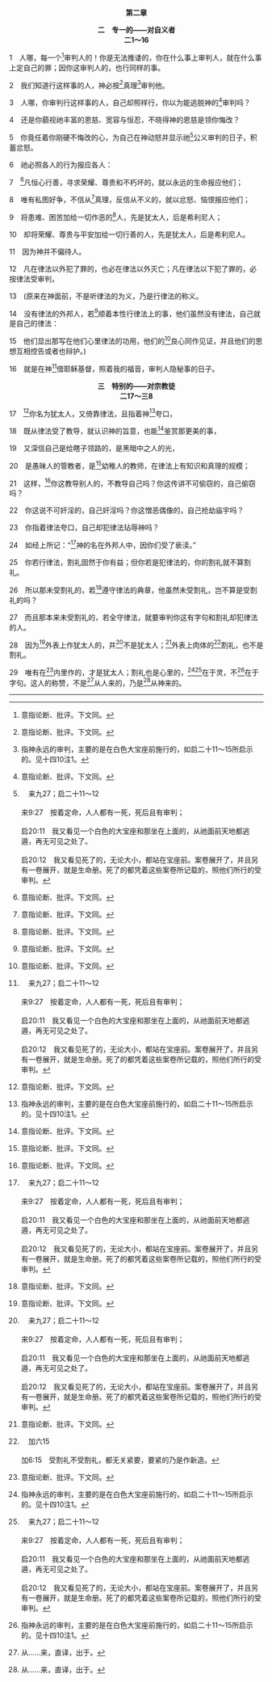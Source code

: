 <p style="text-align:center;font-weight:bold;">第二章</p>

<p style="text-align:center;font-weight:bold;">二　专一的——对自义者<br>二1～16</p>

1　人哪，每一个[^1]审判人的！你是无法推诿的，你在什么事上审判人，就在什么事上定自己的罪；因你这审判人的，也行同样的事。

[^1]:意指论断、批评。下文同。

2　我们知道行这样事的人，神必按[^1]真理[^2]审判他。

[^1]:本处及8、20节之真理，乃指借受造之物和圣经所启示关于神、宇宙、人、人与神的关系、人与人彼此的关系以及人对神的责任等等地实际；也指人真实的情况与光景；也可能是下文所提神审判人的条件(6～15)，神要按这些条件执行祂公义的审判。

[^2]:指神永远的审判，主要的是在白色大宝座前施行的，如启二十11～15所启示的。见十四10注1。

3　人哪，你审判行这样事的人，自己却照样行，你以为能逃脱神的[^1]审判吗？

[^1]:见2注2。5、16节者同。

4　还是你藐视祂丰富的恩慈、宽容与恒忍，不晓得神的恩慈是领你悔改？

5　你竟任着你刚硬不悔改的心，为自己在神动怒并显示祂[^a]公义审判的日子，积蓄忿怒。

[^a]:　来九27；启二十11～12<br><br>来9:27　按着定命，人人都有一死，死后且有审判；<br><br>启20:11　我又看见一个白色的大宝座和那坐在上面的，从祂面前天地都逃遁，再无可见之处了。<br><br>启20:12　我又看见死了的，无论大小，都站在宝座前。案卷展开了，并且另有一卷展开，就是生命册。死了的都凭着这些案卷所记载的，照他们所行的受审判。

6　祂必照各人的行为报应各人：

7　[^1]凡恒心行善，寻求荣耀、尊贵和不朽坏的，就以永远的生命报应他们；

[^1]:7～10节是神永远审判的基本条件。

8　唯有私图好争，不信从[^1]真理，反信从不义的，就以忿怒、恼恨报应他们；

[^1]:见2注1。

9　将患难、困苦加给一切作恶的[^1]人，先是犹太人，后是希利尼人；

[^1]:直译，魂。

10　却将荣耀、尊贵与平安加给一切行善的人，先是犹太人，后是希利尼人。

11　因为神并不偏待人。

12　凡在律法以外犯了罪的，也必在律法以外灭亡；凡在律法以下犯了罪的，必按律法受审判，

13　(原来在神面前，不是听律法的为义，乃是行律法的称义。

14　没有律法的外邦人，若[^1]顺着本性行律法上的事，他们虽然没有律法，自己就是自己的律法：

[^1]:神所造人的本性，原是善的，符合神与神的律法，以后虽然受了堕落的毒害，这善的本性仍然留在人里面。因此，人若照着本性生活，并顺着本性行律法上的事，他里面的恶就会受到限制。

15　他们显出那写在他们心里律法的功用，他们的[^1]良心同作见证，并且他们的思想互相控告或者也辩护。)

[^1]:人的良心符合神所造的人性，使他能知道什么是神所称义的，什么是神所定罪的。

16　就是在神[^a]借耶稣基督，照着我的福音，审判人隐秘事的日子。

[^a]:　约五22；徒十42；十七31；提后四1<br><br>约5:22　父也不审判什么人，乃将审判的事全交与子，<br><br>徒10:42　祂吩咐我们向百姓传道，并郑重见证祂是神所立定，要审判活人死人的那一位。<br><br>徒17:31　因为祂已经定了日子，要借着祂所设立的人，按公义审判天下；祂已叫这人从死人中复活，供万人作可信的凭据。<br><br>提后4:1　我在神并那将要审判活人死人的基督耶稣面前，凭着祂的显现和祂的国度，郑重地嘱咐你，

<p style="text-align:center;font-weight:bold;">三　特别的——对宗教徒<br>二17～三8</p>

17　[^1]你名为犹太人，又倚靠律法，且指着神[^2]夸口，

[^1]:在这特别对宗教徒定罪的一段里，保罗首先指出代表宗教徒的犹太人是可怜的，他们只有宗教的仪式、字句和知识的虚空，而没有神作他们的实际。

[^2]:犹太宗教对神的认识，只是外面、客观的，不是里面、主观的。这表明人的宗教是虚空的。

18　既从律法受了教导，就认识神的旨意，也能[^1]鉴赏那更美的事，

[^1]:鉴赏那更美的事，或，分别是非。

19　又深信自己是给瞎子领路的，是黑暗中之人的光，

20　是愚昧人的管教者，是[^1]幼稚人的教师，在律法上有知识和真理的规模；

[^1]:原文同弗四14之小孩子，及加四1之孩童。

21　这样，[^1]你这教导别人的，不教导自己吗？你这传讲不可偷窃的，自己偷窃吗？

[^1]:热心宗教的人所行的，与非宗教徒一样邪恶，这暴露他们宗教的虚空。见17注1。

22　你这说不可奸淫的，自己奸淫吗？你这憎恶偶像的，自己抢劫庙宇吗？

23　你指着律法夸口，自己却犯律法玷辱神吗？

24　如经上所记：“[^a]神的名在外邦人中，因你们受了亵渎。”

[^a]:　赛五二5<br><br>赛52:5　耶和华说，我的百姓既是无价被掳去，如今我在这里作什么呢？耶和华说，辖制他们的人咆哮，我的名终日不住地受亵渎。

25　你若行律法，割礼固然于你有益；但你若是犯律法的，你的割礼就不算割礼。

26　所以那未受割礼的，若[^1]遵守律法的典章，他虽然未受割礼，岂不算是受割礼的吗？

[^1]:或，履行律法的要求。

27　而且那本来未受割礼的，若全守律法，就要审判你这有字句和割礼却犯律法的人。

28　因为[^1]外表上作犹太人的，并[^a]不是犹太人；[^1]外表上肉体的[^b]割礼，也不是割礼。

[^1]:任何宗教的作法，就如割礼，不过是外表的形式，并不是真实的。见17注1。

[^a]:　罗九6；约八39～40<br><br>罗9:6　但这不是说，神的话落了空，因为从以色列生的，不都是以色列人；<br><br>约8:39　他们回答祂说，我们的父就是亚伯拉罕。耶稣对他们说，你们若是亚伯拉罕的子孙，就必行亚伯拉罕所作的。<br><br>约8:40　现在你们却想要杀我这个将从神所听见的真理，对你们讲了的人！这不是亚伯拉罕所行的。

[^b]:　加六15<br><br>加6:15　受割礼不受割礼，都无关紧要，要紧的乃是作新造。

29　唯有在[^1]内里作的，才是犹太人；割礼也是心里的，[^2][^a]在于灵，不[^2]在于字句。这人的称赞，不是[^3]从人来的，乃是[^3]从神来的。

[^1]:直译，隐密中。

[^2]:在于，直译，在……里。我们的一切所是、所作并所有，都必须在灵里，才会保守我们脱离宗教的虚空。见一9注1。一切属灵事物的实际，都是在于神的灵，而神这灵乃是在我们的灵里；所以，一切属灵事物的实际都是在于我们的灵，不是在于我们灵以外的任何事物。即使是在我们里面的，若不是在我们灵里的，也都是虚空的。神之于我们的一切，都是在我们的灵里。

[^3]:从……来，直译，出于。

[^a]:　罗七6；林后三6<br><br>罗7:6　但我们既然在捆我们的律法上死了，现今就脱离了律法，叫我们在灵的新样里服事，不在字句的旧样里。<br><br>林后3:6　祂使我们够资格作新约的执事，这些执事不是属于字句，乃是属于灵，因为那字句杀死人，那灵却叫人活。


<hr>

